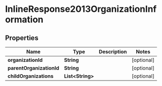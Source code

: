 
# InlineResponse2013OrganizationInformation

## Properties
Name | Type | Description | Notes
------------ | ------------- | ------------- | -------------
**organizationId** | **String** |  |  [optional]
**parentOrganizationId** | **String** |  |  [optional]
**childOrganizations** | **List&lt;String&gt;** |  |  [optional]



